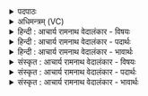 <details><summary>पदपाठः</summary>

क꣡ण्वाः꣢꣯। इ꣡न्द्र꣢꣯म्। यत्। अ꣡क्र꣢꣯त। स्तो꣡मैः꣢꣯। य꣣ज्ञ꣡स्य꣢। सा꣡ध꣢꣯नम्। जा꣣मि꣢। ब्रु꣣वते। आ꣡यु꣢꣯धा। १३०८।
</details>

<details><summary>अधिमन्त्रम् (VC)</summary>

- इन्द्रः
- वत्सः काण्वः
- गायत्री
- षड्जः
</details>

<details><summary>हिन्दी : आचार्य रामनाथ वेदालंकार - विषयः</summary>

आगे पुनः उसी विषय को कहते हैं।
</details>

<details><summary>हिन्दी : आचार्य रामनाथ वेदालंकार - पदार्थः</summary>

पदार्थान्वयभाषाः -  (यत्) जब (कण्वाः) मेधावी स्तोता लोग (इन्द्रम्) विघ्ननाशक, परमैश्वर्यवान् परमात्मा को (स्तोमैः) स्तोत्रों से (यज्ञस्य) अपने १०० वर्ष चलनेवाले जीवन-यज्ञ का (साधनम्) साधक (अक्रत) बना लेते हैं, तब वे (आयुधा) रक्षा के साधनभूत शस्त्रास्त्रों को (जामि) अनावश्यक (ब्रुवते) कहने लगते हैं अर्थात् जीवन-यज्ञ को तो परमात्मा ने ही सिद्ध कर दिया, इन संगृहीत किये हुए शस्त्रास्त्रों से क्या लाभ? इस प्रकार हथियारों को व्यर्थ बताने लगते हैं ॥२॥
</details>

<details><summary>हिन्दी : आचार्य रामनाथ वेदालंकार - भावार्थः</summary>

भावार्थभाषाः -  परमात्मा के प्रति आत्म-समर्पण करके उसका रक्षण सबको प्राप्त करना चाहिए ॥२॥
</details>

<details><summary>संस्कृत : आचार्य रामनाथ वेदालंकार - विषयः</summary>

अथ पुनस्तमेव विषयं प्राह।
</details>

<details><summary>संस्कृत : आचार्य रामनाथ वेदालंकार - पदार्थः</summary>

पदार्थान्वयभाषाः -  (यत्) यदा (कण्वाः२) मेधाविनः स्तोतारः। [कण्व इति मेधाविनाम। निघं० ३।१५।] (इन्द्रम्) विघ्नविदारकं परमैश्वर्यवन्तं परमात्मानम् (स्तोमैः) स्तोत्रैः (यज्ञस्य) स्वकीयस्य शतसंवत्सरात्मकस्य जीवनयज्ञस्य (साधनम्) साधकम् (अक्रत) अकृषत, कुर्वन्ति। [अत्र करोतेर्लडर्थे लुङि ‘मन्त्रे घसह्वर०’। अ० २।४।८० इत्यनेन च्लेर्लुक्।] तदा ते (आयुधा) रक्षासाधनानि आयुधानि (जामि) अतिरिक्तम्। [जामि—अतिरेकनाम इति निरुक्तम्। ४।२०।] (ब्रुवते) कथयन्ति। यज्ञ इन्द्रेणैव साधितः, किमेभिः संगृहीतैरायुधैरित्यायुधानां व्यर्थत्वं ब्रुवन्तीत्यर्थः३ ॥२॥
</details>

<details><summary>संस्कृत : आचार्य रामनाथ वेदालंकार - भावार्थः</summary>

भावार्थभाषाः -  आत्मानं परमात्मने समर्प्य तद्रक्षणं सर्वैः प्राप्तव्यम् ॥२॥
</details>